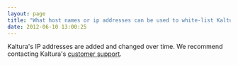 ```yaml
---
layout: page
title: "What host names or ip addresses can be used to white-list Kaltura.com?"
date: 2012-06-10 13:00:25
---
```


Kaltura's IP addresses are added and changed over time. We recommend contacting Kaltura's <a href="mailto:partnersupport@kaltura.com" target="_blank">customer support</a>.
